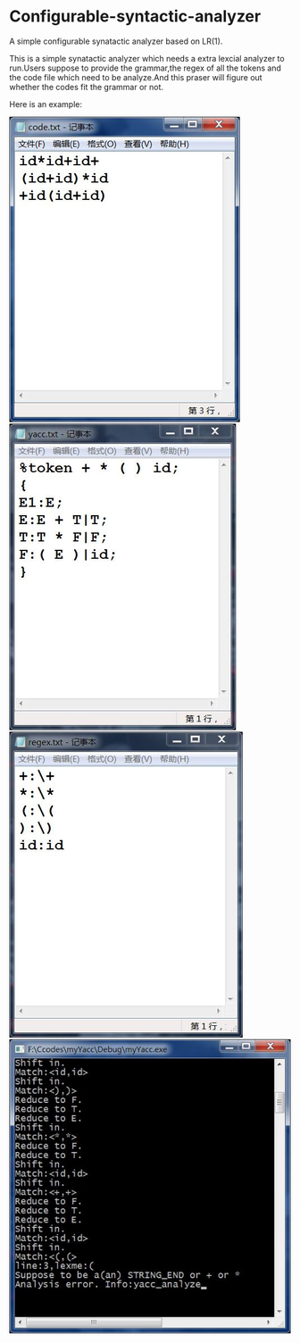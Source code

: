 # Configurable-syntactic-analyzer
A simple configurable synatactic analyzer based on LR(1).

This is a simple synatactic analyzer which needs a extra lexcial analyzer to run.Users suppose to provide the grammar,the regex of all the tokens and the code file which need to be analyze.And this praser will figure out whether the codes fit the grammar or not.

Here is an example:

![code](https://github.com/YLonely/Configurable-syntactic-analyzer/blob/master/example/code.jpg)
![grammar](https://github.com/YLonely/Configurable-syntactic-analyzer/blob/master/example/grammar.jpg)
![regex](https://github.com/YLonely/Configurable-syntactic-analyzer/blob/master/example/regex.jpg)
![result](https://github.com/YLonely/Configurable-syntactic-analyzer/blob/master/example/result.jpg)
